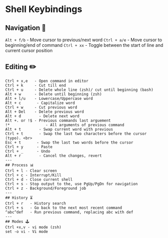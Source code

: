 # Shell Keybindings

## Navigation 🚀
`Alt + f/b`  - Move cursor to previous/next word
`Ctrl + a/e` - Move cursor to beginning/end of command
`Ctrl + xx`  - Toggle between the start of line and current cursor position

## Editing ✏️
```
Ctrl + x,e   - Open command in editor
Ctrl + k     - Cut till end
Ctrl + u     - Delete whole line (zsh)/ cut until beginning (bash)
Alt + w      - Delete until beginning (zsh)
Alt + l/u    - Lowercase/Uppercase word
Alt + c       - Capitalize word
Ctrl + w     - Cut previous word
Alt + Del    - Delete previous word
Alt + d        - Delete next word
Alt +. or !$ - Previous commands last arguement
!*                - All arguments of previous command
Alt + t        - Swap current word with previous
Ctrl + t       - Swap the last two characters before the cursor (typo). <br>
Esc + t       - Swap the last two words before the cursor
Ctrl + y      - Paste
Ctrl + _      - Undo
Alt + r        - Cancel the changes, revert
---
## Process 📊
Ctrl + l - Clear screen
Ctrl + c - Interrupt/Kill
Ctrl + d - Close current shell
Ctrl + s - Stop output to the, use PgUp/PgDn for navigation
Ctrl + z - Background/Foreground job
---
## History ⏳
Ctrl + r   - History search
Ctrl + s   - Go back to the next most recent command
^abc^def   - Run previous command, replacing abc with def
---
## Modes 🕹️
Ctrl +x,v - vi mode (zsh)
set -o vi - Vi mode
```
